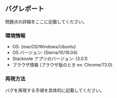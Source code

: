 ## バグレポート

問題点の詳細をここに記載してください。

### 環境情報

* OS: (macOS/Windows/Ubuntu)
* OS バージョン: (Sierra/10/16.04)
* Stacknote アプリのバージョン: (3.0.1)
* ブラウザ情報 (ブラウザ版のとき ex: Chrome/73.0)

### 再現方法

バグを再現する手順を具体的に記載してください。

